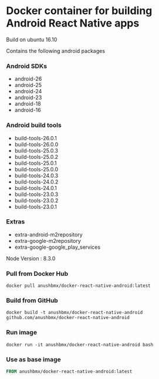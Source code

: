 # Docker container for building Android React Native apps


Build on ubuntu 16.10

Contains the following android packages 

### Android SDKs
* android-26
* android-25
* android-24
* android-23
* android-18
* android-16

### Android build tools
* build-tools-26.0.1
* build-tools-26.0.0
* build-tools-25.0.3
* build-tools-25.0.2
* build-tools-25.0.1
* build-tools-25.0.0
* build-tools-24.0.3
* build-tools-24.0.2
* build-tools-24.0.1
* build-tools-23.0.3
* build-tools-23.0.2
* build-tools-23.0.1

### Extras 
* extra-android-m2repository
* extra-google-m2repository
* extra-google-google_play_services

Node Version : 8.3.0


### Pull from Docker Hub
```
docker pull anushbmx/docker-react-native-android:latest
```

### Build from GitHub
```
docker build -t anushbmx/docker-react-native-android github.com/anushbmx/docker-react-native-android
```

### Run image
```
docker run -it anushbmx/docker-react-native-android bash
```

### Use as base image
```Dockerfile
FROM anushbmx/docker-react-native-android:latest
```
